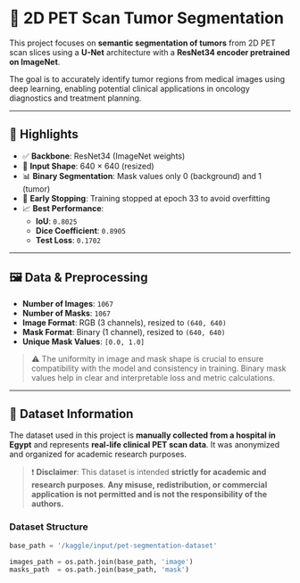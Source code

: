 # 🧠 2D PET Scan Tumor Segmentation

This project focuses on **semantic segmentation of tumors** from 2D PET scan slices using a **U-Net** architecture with a **ResNet34 encoder pretrained on ImageNet**.

The goal is to accurately identify tumor regions from medical images using deep learning, enabling potential clinical applications in oncology diagnostics and treatment planning.

---

## 🚀 Highlights

- ✅ **Backbone**: ResNet34 (ImageNet weights)
- 📐 **Input Shape**: 640 × 640 (resized)
- 📊 **Binary Segmentation**: Mask values only 0 (background) and 1 (tumor)
- 🔁 **Early Stopping**: Training stopped at epoch 33 to avoid overfitting
- 📈 **Best Performance**:
  - **IoU**: `0.8025`
  - **Dice Coefficient**: `0.8905`
  - **Test Loss**: `0.1702`

---

## 🖼️ Data & Preprocessing

- **Number of Images**: `1067`
- **Number of Masks**: `1067`
- **Image Format**: RGB (3 channels), resized to `(640, 640)`
- **Mask Format**: Binary (1 channel), resized to `(640, 640)`
- **Unique Mask Values**: `[0.0, 1.0]`

> ⚠️ The uniformity in image and mask shape is crucial to ensure compatibility with the model and consistency in training. Binary mask values help in clear and interpretable loss and metric calculations.

---

## 📂 Dataset Information

The dataset used in this project is **manually collected from a hospital in Egypt** and represents **real-life clinical PET scan data**. It was anonymized and organized for academic research purposes.

> ❗ **Disclaimer**: This dataset is intended **strictly for academic and research purposes**. **Any misuse, redistribution, or commercial application is not permitted and is not the responsibility of the authors.**

### Dataset Structure
```python
base_path = '/kaggle/input/pet-segmentation-dataset'

images_path = os.path.join(base_path, 'image')
masks_path  = os.path.join(base_path, 'mask')

